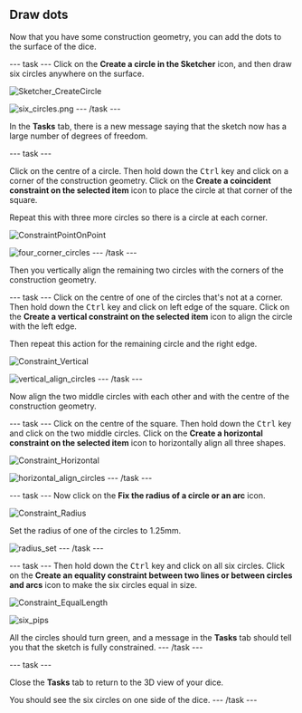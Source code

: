 ## Draw dots

Now that you have some construction geometry, you can add the dots to the surface of the dice.

--- task ---
Click on the **Create a circle in the Sketcher** icon, and then draw six circles anywhere on the surface.

![Sketcher_CreateCircle](images/Sketcher_CreateCircle.png)

![six_circles.png](images/six_circles.png)
--- /task ---

In the **Tasks** tab, there is a new message saying that the sketch now has a large number of degrees of freedom.

--- task ---

Click on the centre of a circle. Then hold down the <kbd>Ctrl</kbd> key and click on a corner of the construction geometry. Click on the **Create a coincident constraint on the selected item** icon to place the circle at that corner of the square.

Repeat this with three more circles so there is a circle at each corner.

![ConstraintPointOnPoint](images/ConstraintPointOnPoint.png) 

![four_corner_circles](images/four_corner_circles.png)
--- /task ---

Then you vertically align the remaining two circles with the corners of the construction geometry.

--- task ---
Click on the centre of one of the circles that's not at a corner. Then hold down the <kbd>Ctrl</kbd> key and click on left edge of the square. Click on the **Create a vertical constraint on the selected item** icon to align the circle with the left edge.

Then repeat this action for the remaining circle and the right edge.

![Constraint_Vertical](images/Constraint_Vertical.png)

![vertical_align_circles](images/vertical_align_circles.png)
--- /task ---

Now align the two middle circles with each other and with the centre of the construction geometry.

--- task ---
Click on the centre of the square. Then hold down the <kbd>Ctrl</kbd> key and click on the two middle circles. Click on the **Create a horizontal constraint on the selected item** icon to horizontally align all three shapes.

![Constraint_Horizontal](images/Constraint_Horizontal.png)

![horizontal_align_circles](images/horizontal_align_circles.png)
--- /task ---

--- task ---
Now click on the **Fix the radius of a circle or an arc** icon.

![Constraint_Radius](images/Constraint_Radius.png)

Set the radius of one of the circles to 1.25mm.

![radius_set](images/radius_set.png)
--- /task ---

--- task ---
Then hold down the <kbd>Ctrl</kbd> key and click on all six circles. Click on the **Create an equality constraint between two lines or between circles and arcs** icon to make the six circles equal in size.

![Constraint_EqualLength](images/Constraint_EqualLength.png)

![six_pips](images/six_pips.png)

All the circles should turn green, and a message in the **Tasks** tab should tell you that the sketch is fully constrained.
--- /task ---

--- task ---

Close the **Tasks** tab to return to the 3D view of your dice.

You should see the six circles on one side of the dice.
--- /task ---

